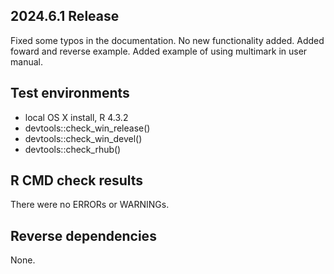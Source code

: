 

## 2024.6.1 Release

Fixed some typos in the documentation. No new functionality added.
Added foward and reverse example.
Added example of using multimark in user manual.


## Test environments
* local OS X install, R 4.3.2
* devtools::check_win_release()
* devtools::check_win_devel()
* devtools::check_rhub()

## R CMD check results
There were no ERRORs or WARNINGs. 

## Reverse dependencies

None.
